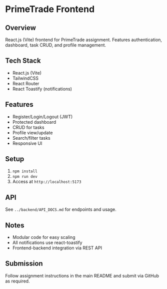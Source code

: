 

# PrimeTrade Frontend

## Overview
React.js (Vite) frontend for PrimeTrade assignment. Features authentication, dashboard, task CRUD, and profile management.

## Tech Stack
- React.js (Vite)
- TailwindCSS
- React Router
- React Toastify (notifications)

## Features
- Register/Login/Logout (JWT)
- Protected dashboard
- CRUD for tasks
- Profile view/update
- Search/filter tasks
- Responsive UI

## Setup
1. `npm install`
2. `npm run dev`
3. Access at `http://localhost:5173`

## API
See `../backend/API_DOCS.md` for endpoints and usage.

## Notes
- Modular code for easy scaling
- All notifications use react-toastify
- Frontend-backend integration via REST API

## Submission
Follow assignment instructions in the main README and submit via GitHub as required.
